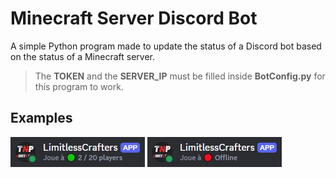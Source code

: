 # Minecraft Server Discord Bot

A simple Python program made to update the status of a Discord bot based on the status of a Minecraft server.

> The **TOKEN** and the **SERVER_IP** must be filled inside **BotConfig.py** for this program to work.

## Examples

![Server online](https://github.com/gregoryeple/MinecraftStatusDiscordBot/blob/master/examples/discord-online.png?raw=true)
![Server offline](https://github.com/gregoryeple/MinecraftStatusDiscordBot/blob/master/examples/discord-offline.png?raw=true)
